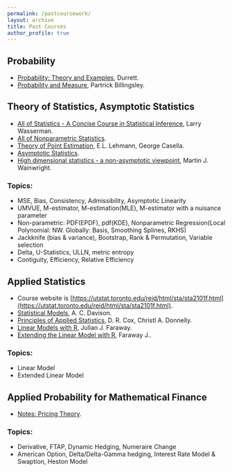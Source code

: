 ```yaml
---
permalink: /pastcoursework/
layout: archive
title: Past Courses
author_profile: true
---
```


## Probability
- [Probability: Theory and Examples](https://services.math.duke.edu/~rtd/PTE/PTE5_011119.pdf), Durrett.
- [Probability and Measure](https://book.douban.com/subject/1650731/), Partrick Billingsley.

## Theory of Statistics, Asymptotic Statistics
- [All of Statistics - A Concise Course in Statistical Inference](https://www.springer.com/gp/book/9780387402727), Larry Wasserman.
- [All of Nonparametric Statistics](https://link.springer.com/book/10.1007/0-387-30623-4).
- [Theory of Point Estimation](https://www.springer.com/gp/book/9780387985022), E.L. Lehmann, George Casella.
- [Asymptotic Statistics](https://www.cambridge.org/core/books/asymptotic-statistics/A3C7DAD3F7E66A1FA60E9C8FE132EE1D).
- [High dimensional statistics - a non-asymptotic viewpoint](https://b-ok.cc/book/3709600/589a72), Martin J. Wainwright.

### Topics:
- MSE, Bias, Consistency, Admissibility, Asymptotic Linearity
- UMVUE, M-estimator, M-estimation(MLE), M-estimator with a nuisance parameter
- Non-parametric: PDF(EPDF), pdf(KDE), Nonparametric Regression(Local Polynomial: NW. Globally: Basis, Smoothing Splines, RKHS)
- Jackknife (bias & variance), Bootstrap, Rank & Permutation, Variable selection
- Delta, U-Statistics, ULLN, metric entropy
- Contiguity, Efficiency, Relative Efficiency

## Applied Statistics
- Course website is [https://utstat.toronto.edu/reid/html/sta/sta2101f.html](https://utstat.toronto.edu/reid/html/sta/sta2101f.html).
- [Statistical Models](https://b-ok.cc/book/1209087/93f989), A. C. Davison.
- [Principles of Applied Statistics](https://b-ok.cc/book/1203616/839efa), D. R. Cox, Christl A. Donnelly.
- [Linear Models with R](https://julianfaraway.github.io/faraway/LMR/), Julian J. Faraway.
- [Extending the Linear Model with R](https://julianfaraway.github.io/faraway/ELM/), Faraway J..

### Topics:
- Linear Model
- Extended Linear Model

## Applied Probability for Mathematical Finance
- [Notes: Pricing Theory](/PricingTheoryNotes/).

### Topics:
- Derivative, FTAP, Dynamic Hedging, Numeraire Change
- American Option, Delta/Delta-Gamma hedging, Interest Rate Model & Swaption, Heston Model
